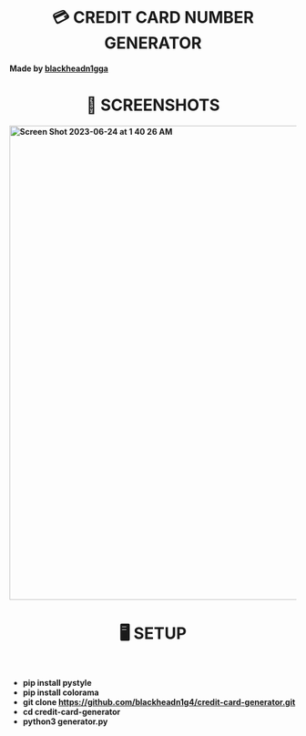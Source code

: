 <h1 align="center"> 💳 CREDIT CARD NUMBER GENERATOR </h1>

<b>Made by <b><a href="https://github.com/blackheadn1g4">blackheadn1gga</a></b>
<h1 align="center"> 👀 SCREENSHOTS </h1> 

 <img width="833" alt="Screen Shot 2023-06-24 at 1 40 26 AM" src="https://github.com/blackheadn1g4/credit-card-generator/assets/106983176/66d105c5-7e20-42d3-b02e-29848955d1c4">
  
  <h1 align="center"> 🖥️ SETUP </h1><br>


* pip install pystyle
* pip install colorama
* git clone https://github.com/blackheadn1g4/credit-card-generator.git
* cd credit-card-generator
* python3 generator.py
